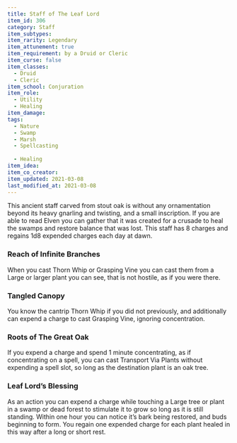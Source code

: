 ```yaml
---
title: Staff of The Leaf Lord
item_id: 306
category: Staff
item_subtypes: 
item_rarity: Legendary
item_attunement: true
item_requirement: by a Druid or Cleric
item_curse: false
item_classes: 
  - Druid
  - Cleric
item_school: Conjuration
item_role: 
  - Utility
  - Healing
item_damage: 
tags:
  - Nature
  - Swamp
  - Marsh
  - Spellcasting
  
  - Healing
item_idea: 
item_co_creator: 
item_updated: 2021-03-08
last_modified_at: 2021-03-08
---
```


This ancient staff carved from stout oak is without any ornamentation beyond its heavy gnarling and twisting, and a small inscription. If you are able to read Elven you can gather that it was created for a crusade to heal the swamps and restore balance that was lost. This staff has 8 charges and regains 1d8 expended charges each day at dawn.

### Reach of Infinite Branches
When you cast <magic-spell>Thorn Whip</magic-spell> or <magic-spell>Grasping Vine</magic-spell> you can cast them from a Large or larger plant you can see, that is not hostile, as if you were there.

### Tangled Canopy
You know the cantrip <magic-spell>Thorn Whip</magic-spell> if you did not previously, and additionally can expend a charge to cast <magic-spell>Grasping Vine</magic-spell>, ignoring concentration.

### Roots of The Great Oak
If you expend a charge and spend 1 minute concentrating, as if concentrating on a spell, you can cast <magic-spell>Transport Via Plants</magic-spell> without expending a spell slot, so long as the destination plant is an oak tree.

### Leaf Lord’s Blessing
As an action you can expend a charge while touching a Large tree or plant in a swamp or dead forest to stimulate it to grow so long as it is still standing. Within one hour you can notice it’s bark being restored, and buds beginning to form. You regain one expended charge for each plant healed in this way after a long or short rest.
